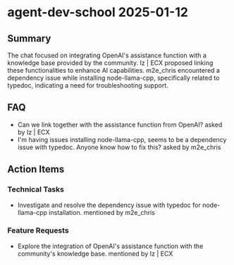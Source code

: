 # agent-dev-school 2025-01-12

## Summary
The chat focused on integrating OpenAI's assistance function with a knowledge base provided by the community. Iz | ECX proposed linking these functionalities to enhance AI capabilities. m2e_chris encountered a dependency issue while installing node-llama-cpp, specifically related to typedoc, indicating a need for troubleshooting support.

## FAQ
- Can we link together with the assistance function from OpenAI? asked by Iz | ECX
- I'm having issues installing node-llama-cpp, seems to be a dependency issue with typedoc. Anyone know how to fix this? asked by m2e_chris

## Action Items

### Technical Tasks
- Investigate and resolve the dependency issue with typedoc for node-llama-cpp installation. mentioned by m2e_chris

### Feature Requests
- Explore the integration of OpenAI's assistance function with the community's knowledge base. mentioned by Iz | ECX